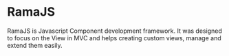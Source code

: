 # RamaJS

RamaJS is Javascript Component development framework. It was designed to focus on the View in MVC and helps creating custom views, manage and extend them easily.
